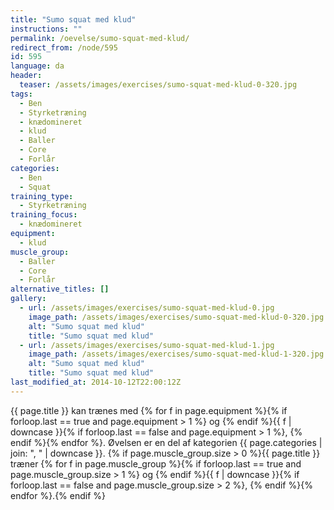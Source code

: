 ```yaml
---
title: "Sumo squat med klud"
instructions: ""
permalink: /oevelse/sumo-squat-med-klud/
redirect_from: /node/595
id: 595
language: da
header:
  teaser: /assets/images/exercises/sumo-squat-med-klud-0-320.jpg
tags:
  - Ben
  - Styrketræning
  - knædomineret
  - klud
  - Baller
  - Core
  - Forlår
categories:
  - Ben
  - Squat
training_type:
  - Styrketræning
training_focus:
  - knædomineret
equipment:
  - klud
muscle_group:
  - Baller
  - Core
  - Forlår
alternative_titles: []
gallery:
  - url: /assets/images/exercises/sumo-squat-med-klud-0.jpg
    image_path: /assets/images/exercises/sumo-squat-med-klud-0-320.jpg
    alt: "Sumo squat med klud"
    title: "Sumo squat med klud"
  - url: /assets/images/exercises/sumo-squat-med-klud-1.jpg
    image_path: /assets/images/exercises/sumo-squat-med-klud-1-320.jpg
    alt: "Sumo squat med klud"
    title: "Sumo squat med klud"
last_modified_at: 2014-10-12T22:00:12Z
---
```

{{ page.title }} kan trænes med {% for f in page.equipment %}{% if forloop.last == true and page.equipment > 1 %} og {% endif %}{{ f | downcase  }}{% if forloop.last == false and page.equipment > 1 %}, {% endif %}{% endfor %}. Øvelsen er en del af kategorien {{ page.categories | join: ", " | downcase }}. {% if page.muscle_group.size > 0 %}{{ page.title }} træner {% for f in page.muscle_group %}{% if forloop.last == true and page.muscle_group.size > 1 %} og {% endif %}{{ f | downcase }}{% if forloop.last == false and page.muscle_group.size > 2 %}, {% endif %}{% endfor %}.{% endif %}
